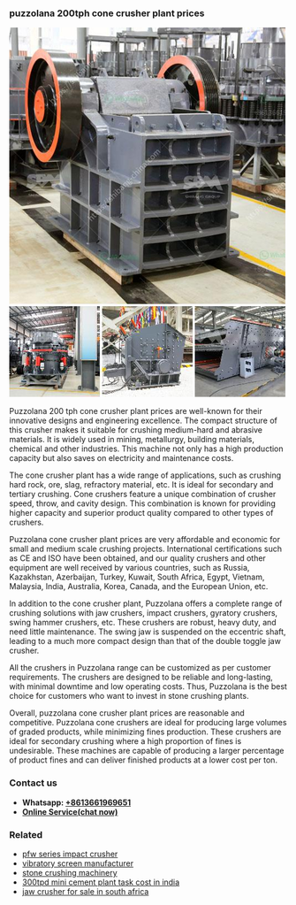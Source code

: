 <h3>puzzolana 200tph cone crusher plant prices</h3><img src='1708587221.jpg' alt=''><p>Puzzolana 200 tph cone crusher plant prices are well-known for their innovative designs and engineering excellence. The compact structure of this crusher makes it suitable for crushing medium-hard and abrasive materials. It is widely used in mining, metallurgy, building materials, chemical and other industries. This machine not only has a high production capacity but also saves on electricity and maintenance costs.</p><p>The cone crusher plant has a wide range of applications, such as crushing hard rock, ore, slag, refractory material, etc. It is ideal for secondary and tertiary crushing. Cone crushers feature a unique combination of crusher speed, throw, and cavity design. This combination is known for providing higher capacity and superior product quality compared to other types of crushers.</p><p>Puzzolana cone crusher plant prices are very affordable and economic for small and medium scale crushing projects. International certifications such as CE and ISO have been obtained, and our quality crushers and other equipment are well received by various countries, such as Russia, Kazakhstan, Azerbaijan, Turkey, Kuwait, South Africa, Egypt, Vietnam, Malaysia, India, Australia, Korea, Canada, and the European Union, etc.</p><p>In addition to the cone crusher plant, Puzzolana offers a complete range of crushing solutions with jaw crushers, impact crushers, gyratory crushers, swing hammer crushers, etc. These crushers are robust, heavy duty, and need little maintenance. The swing jaw is suspended on the eccentric shaft, leading to a much more compact design than that of the double toggle jaw crusher.</p><p>All the crushers in Puzzolana range can be customized as per customer requirements. The crushers are designed to be reliable and long-lasting, with minimal downtime and low operating costs. Thus, Puzzolana is the best choice for customers who want to invest in stone crushing plants.</p><p>Overall, puzzolana cone crusher plant prices are reasonable and competitive. Puzzolana cone crushers are ideal for producing large volumes of graded products, while minimizing fines production. These crushers are ideal for secondary crushing where a high proportion of fines is undesirable. These machines are capable of producing a larger percentage of product fines and can deliver finished products at a lower cost per ton.</p><h3>Contact us</h3><ul><li><strong>Whatsapp:&nbsp;<a href="https://wa.me/8613661969651">+8613661969651</a></strong></li><li><a href="https://swt.shibang-china.com/?git&amp;zhl&amp;puzzolana 200tph cone crusher plant prices"><strong>Online Service(chat now)</strong></a></li></ul><h3>Related</h3><ul><li><a href='pfw series impact crusher.md'>pfw series impact crusher</a></li><li><a href='vibratory screen manufacturer.md'>vibratory screen manufacturer</a></li><li><a href='stone crushing machinery.md'>stone crushing machinery</a></li><li><a href='300tpd mini cement plant task cost in india.md'>300tpd mini cement plant task cost in india</a></li><li><a href='jaw crusher for sale in south africa.md'>jaw crusher for sale in south africa</a></li></ul>